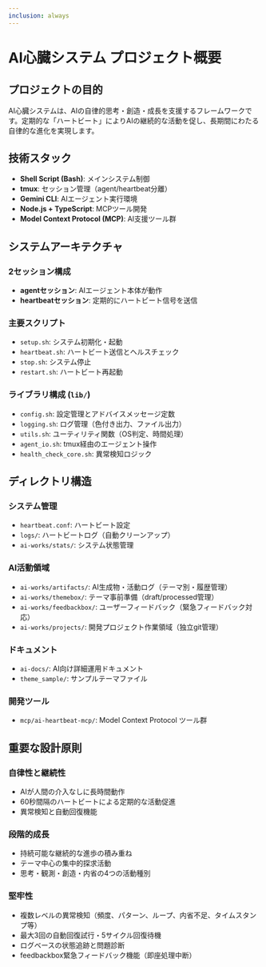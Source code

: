 ```yaml
---
inclusion: always
---
```


# AI心臓システム プロジェクト概要

## プロジェクトの目的
AI心臓システムは、AIの自律的思考・創造・成長を支援するフレームワークです。定期的な「ハートビート」によりAIの継続的な活動を促し、長期間にわたる自律的な進化を実現します。

## 技術スタック
- **Shell Script (Bash)**: メインシステム制御
- **tmux**: セッション管理（agent/heartbeat分離）
- **Gemini CLI**: AIエージェント実行環境
- **Node.js + TypeScript**: MCPツール開発
- **Model Context Protocol (MCP)**: AI支援ツール群

## システムアーキテクチャ

### 2セッション構成
- **agentセッション**: AIエージェント本体が動作
- **heartbeatセッション**: 定期的にハートビート信号を送信

### 主要スクリプト
- `setup.sh`: システム初期化・起動
- `heartbeat.sh`: ハートビート送信とヘルスチェック
- `stop.sh`: システム停止
- `restart.sh`: ハートビート再起動

### ライブラリ構成 (`lib/`)
- `config.sh`: 設定管理とアドバイスメッセージ定数
- `logging.sh`: ログ管理（色付き出力、ファイル出力）
- `utils.sh`: ユーティリティ関数（OS判定、時間処理）
- `agent_io.sh`: tmux経由のエージェント操作
- `health_check_core.sh`: 異常検知ロジック

## ディレクトリ構造

### システム管理
- `heartbeat.conf`: ハートビート設定
- `logs/`: ハートビートログ（自動クリーンアップ）
- `ai-works/stats/`: システム状態管理

### AI活動領域
- `ai-works/artifacts/`: AI生成物・活動ログ（テーマ別・履歴管理）
- `ai-works/themebox/`: テーマ事前準備（draft/processed管理）
- `ai-works/feedbackbox/`: ユーザーフィードバック（緊急フィードバック対応）
- `ai-works/projects/`: 開発プロジェクト作業領域（独立git管理）

### ドキュメント
- `ai-docs/`: AI向け詳細運用ドキュメント
- `theme_sample/`: サンプルテーマファイル

### 開発ツール
- `mcp/ai-heartbeat-mcp/`: Model Context Protocol ツール群

## 重要な設計原則

### 自律性と継続性
- AIが人間の介入なしに長時間動作
- 60秒間隔のハートビートによる定期的な活動促進
- 異常検知と自動回復機能

### 段階的成長
- 持続可能な継続的な進歩の積み重ね
- テーマ中心の集中的探求活動
- 思考・観測・創造・内省の4つの活動種別

### 堅牢性
- 複数レベルの異常検知（頻度、パターン、ループ、内省不足、タイムスタンプ等）
- 最大3回の自動回復試行・5サイクル回復待機
- ログベースの状態追跡と問題診断
- feedbackbox緊急フィードバック機能（即座処理中断）